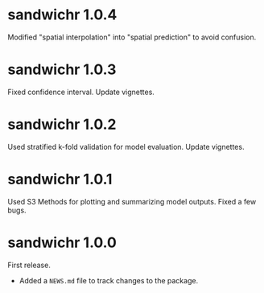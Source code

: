 # sandwichr 1.0.4
Modified "spatial interpolation" into "spatial prediction" to avoid confusion.

# sandwichr 1.0.3
Fixed confidence interval. Update vignettes.

# sandwichr 1.0.2
Used stratified k-fold validation for model evaluation. Update vignettes.

# sandwichr 1.0.1
Used S3 Methods for plotting and summarizing model outputs. Fixed a few bugs.

# sandwichr 1.0.0
First release.

* Added a `NEWS.md` file to track changes to the package.
